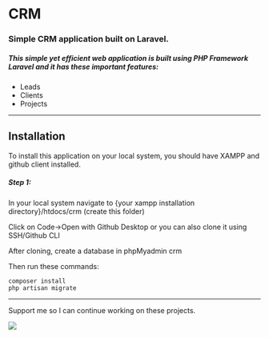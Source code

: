 # CRM
<h3>Simple CRM application built on Laravel.</h3>
<h5>This simple yet efficient web application is built using PHP Framework Laravel and it has these important features:</h5>
<ul>
	<li>Leads</li>
	<li>Clients</li>
	<li>Projects</li>
</ul>

<hr>
<h2>Installation</h2>
<p>To install this application on your local system, you should have XAMPP and github client installed.</p>
<h5><b>Step 1:</b></h5>
<p>In your local system navigate to {your xampp installation directory}/htdocs/crm (create this folder)</p>
<p>Click on Code->Open with Github Desktop or you can also clone it using SSH/Github CLI</p>
<p>After cloning, create a database in phpMyadmin crm</p>
<p>Then run these commands:</p>
<code>composer install</code>
<br>
<code>php artisan migrate</code>

<hr>
<p>Support me so I can continue working on these projects.</p>
<a href="https://www.buymeacoffee.com/premsagar">
	<img src="https://www.buymeacoffee.com/assets/img/custom_images/orange_img.png"> 
</a>
